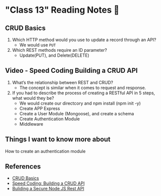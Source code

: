 # "Class 13" Reading Notes 📖

## CRUD Basics

1. Which HTTP method would you use to update a record through an API?
   - We would use `PUT`
2. Which REST methods require an ID parameter?
   - Update(PUT), and Delete(DELETE)

## Video - Speed Coding Building a CRUD API

1. What’s the relationship between REST and CRUD?
   - The concept is similar when it comes to request and response. 
2. If you had to describe the process of creating a RESTful API in 5 steps, what would they be?
   - We would create our directcory and npm install (npm init -y)
   - Create APP Express
   - Create a User Module (Mongoose), and create a schema
   - Create Authentication Module
   - Middleware

## Things I want to know more about

How to create an authentication module

## References

- [CRUD Basics](https://medium.com/geekculture/crud-operations-explained-2a44096e9c88)
- [Speed Coding: Building a CRUD API](https://www.youtube.com/watch?v=EzNcBhSv1Wo)
- [Buliding a Secure Node JS Rest API](https://hevodata.com/learn/building-a-secure-node-js-rest-api/#s1)
